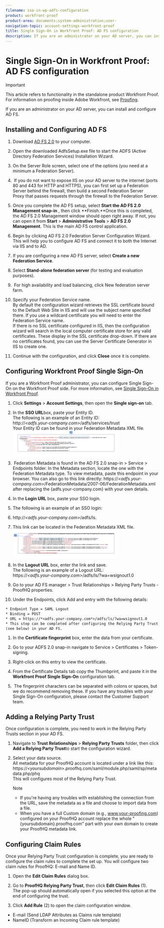 ```yaml
---
filename: sso-in-wp-adfs-configuration
product: workfront-proof
product-area: documents;system-administration;user-
navigation-topic: account-settings-workfront-proof
title: Single Sign-On in Workfront Proof: AD FS configuration
description: If you are an administrator on your AD server, you can install and configure AD FS.
---
```


# Single Sign-On in Workfront Proof: AD FS configuration

>[!IMPORTANT]
>
>This article refers to functionality in the standalone product Workfront Proof. For information on proofing inside Adobe Workfront, see [Proofing](../../../review-and-approve-work/proofing/proofing.md).

If you are an administrator on your AD server, you can install and configure AD FS.

## Installing and Configuring AD FS

1. Download [AD FS 2.0](http://www.microsoft.com/en-us/download/details.aspx?id=10909)&nbsp;to your computer.&nbsp;
1. Open&nbsp;the downloaded AdfsSetup.exe file to start the ADFS (Active Directory Federation Services) Installation Wizard.
1. On the Server Role screen, select one of the options&nbsp;(you need at a minimum a Federation Server).  
1. &nbsp;If you do not want&nbsp;to expose IIS on your AD server to the internet (ports 80 and 443 for HTTP and HTTPS), you can first set up a Federation Server behind the firewall, then build a second Federation Server Proxy&nbsp;that passes requests through the firewall to the Federation Server.
1. Once you complete the&nbsp;AD FS setup, select **Start the AD FS 2.0 Management snap-in**&nbsp;, then click **Finish.**Once this is completed, the AD FS 2.0 Management window should open right away. If not, you can open it from&nbsp;**Start** > **Administrative Tools** > **AD FS 2.0 Management**. This is&nbsp;the main AD FS control application.

1. Begin by clicking AD FS 2.0 Federation Server Configuration Wizard.  
   This will help you to configure&nbsp;AD FS and connect it&nbsp;to both the Internet via IIS and to AD.
1. If you are configuring a new AD FS server, select **Create a new Federation Service**.
1. Select **Stand-alone federation server**&nbsp;(for testing and evaluation purposes).  

1. &nbsp;For high availability and load balancing, click New federation server farm.&nbsp;
1. Specify your Federation Service name.  
   By default the&nbsp;configuration&nbsp;wizard retrieves the SSL certificate bound to the Default Web Site in IIS&nbsp;and will use the subject name specified there. If you use a wildcard certificate you will need to enter the Federation Service name.  
   If there is no SSL certificate configured in IIS, then the configuration wizard will search in the local computer certificate store for any valid certificates. These display in the SSL certificate drop-down. If there are no certificates found, you can&nbsp;use the&nbsp;Server Certificate Generator in IIS&nbsp;to create one.

1. Continue with the configuration, and click **Close** once it is complete.

## Configuring Workfront Proof Single Sign-On

If you are a Workfront Proof administrator, you can configure Single Sign-On on the Workfront Proof side.&nbsp;For more information, see [Single Sign-On in Workfront Proof](../../../workfront-proof/wp-acct-admin/managing-security/single-sign-on-overview.md).

1. Click **Settings** > **Account Settings**, then open the&nbsp;**Single sign-on** tab.

1. In the&nbsp;**SSO URL**box, paste your Entity ID.  
   The following is an example of an Entity ID:  
   http://*<adfs.your-company.com>*/adfs/services/trust  
   Your Entity ID can be found in your Federation Metadata XML file.  
   ![ProofHQ_configuration_02.png](assets/proofhq-configuration-02-350x80.png)

1. &nbsp;Federation Metadata is&nbsp;found in the AD FS 2.0 snap-in > Service > Endpoints folder. In the Metadata section, locate the one with the Federation Metadata type. To view metadata, paste this endpoint in your browser. You can also go to this link directly:&nbsp;https://*<adfs.your-company.com>*/FederationMetadata/2007-06/FederationMetadata.xml after replacing the {adfs.your-company.com}&nbsp;with your own details.
1. In the **Login URL** box, paste your SSO login.
1. The following is an example of an SSO login:
1. http://*<adfs.your-company.com>*/adfs/ls. 
1. This link&nbsp;can be located&nbsp;in the Federation Metadata XML file.  
   ![ProofHQ_configuration_03.png](assets/proofhq-configuration-03-350x90.png)

1. In the&nbsp;**Logout URL** box, enter&nbsp;the link and save.  
   The following is an example of a Logout URL:  
   https://*<adfs.your-company.com>*/adfs/ls/?wa=wsignout1.0

  1. Go to your AD FS manager >&nbsp;Trust Relationships >&nbsp;Relying Party Trusts - ProofHQ&nbsp;properties.
  1. Under the Endpoints, click Add and entry with the following details:

    * Endpoint Type = SAML Logout
    * Binding = POST
    * URL = https://*<adfs.your-company.com*>/adfs/ls/?wa=wsignout1.0
    * This step can be completed after configuring the Relying Party Trust (see below) in your AD FS.

  1. In the **Certificate fingerprint** box, enter the data from your certificate.
  1. Go to your&nbsp;ADFS 2.0 snap-in&nbsp;navigate to Service > Certificates > Token-signing.
  1. Right-click on this entry to view the certificate.
  1. From the Certificate Details tab copy the Thumbprint, and paste it in the **Workfront Proof Single Sign-On** configuration tab.  
  
  1. &nbsp;The fingerprint characters can be separated with colons or spaces, but we do recommend removing these. If you have any troubles with your Single Sign-On configuration, please contact the Customer Support team.

## Adding a Relying Party Trust

Once configuration is complete, you need to work in the&nbsp;Relying Party Trusts section in your AD FS.

1. Navigate to **Trust Relationships** > **Relying Party Trusts**&nbsp;folder, then click **Add a Relying Party Trust**to&nbsp;start the configuration wizard.

1. Select your data source.  
   All metadata for your ProofHQ account is located under a link like this:  
   https://*<yoursubdomain*>.proofhq.com/saml/module.php/saml/sp/metadata.php/phq  
   This will configures most of the Relying Party Trust.

   >[!NOTE]
   >
   >
   >  
   >  
   >  * If you're having any troubles with establishing the connection from the URL, save the metadata as a file and choose to import data from a file.
   >  * When you have a full Custom domain (e.g., www.your-proofing.com) configured on your ProofHQ account replace the whole "{yoursubdomain}.proofhq.com" part with your own domain to create your ProofHQ metadata link.
   >  
   >

## Configuring Claim Rules

Once your Relying Party Trust configuration is complete, you are ready to configure the claim rules to complete the set up. You will configure two claim rules for ProofHQ: E-mail and Name ID.

1. Open the **Edit Claim Rules** dialog box.
1. Go to **ProofHQ Relying Party Trust**, then click **Edit Claim Rules**&nbsp;(1).   
   The pop-up should automatically open if you selected this option at the end of configuring the trust.

1. Click **Add Rule** (2) to open the claim configuration window.

  * E-mail (Send LDAP Attributes as Claims rule template)
  * NameID (Transform an Incoming Claim rule template)

